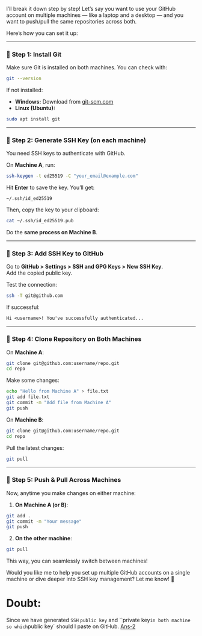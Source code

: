 I’ll break it down step by step! Let’s say you want to use your GitHub account on multiple machines — like a laptop and a desktop — and you want to push/pull the same repositories across both.

Here’s how you can set it up:

---

### 🚀 **Step 1: Install Git**

Make sure Git is installed on both machines. You can check with:

```bash
git --version
```

If not installed:

- **Windows:** Download from [git-scm.com](https://git-scm.com/)
- **Linux (Ubuntu):**

```bash
sudo apt install git
```

---

### 🔑 **Step 2: Generate SSH Key (on each machine)**

You need SSH keys to authenticate with GitHub.

On **Machine A**, run:

```bash
ssh-keygen -t ed25519 -C "your_email@example.com"
```

Hit **Enter** to save the key. You’ll get:

```
~/.ssh/id_ed25519
```

Then, copy the key to your clipboard:

```bash
cat ~/.ssh/id_ed25519.pub
```

Do the **same process on Machine B**.

---

### 🛜 **Step 3: Add SSH Key to GitHub**

Go to **GitHub > Settings > SSH and GPG Keys > New SSH Key**.  
Add the copied public key.

Test the connection:

```bash
ssh -T git@github.com
```

If successful:

```
Hi <username>! You've successfully authenticated...
```

---

### 🏁 **Step 4: Clone Repository on Both Machines**

On **Machine A**:

```bash
git clone git@github.com:username/repo.git
cd repo
```

Make some changes:

```bash
echo "Hello from Machine A" > file.txt
git add file.txt
git commit -m "Add file from Machine A"
git push
```

On **Machine B**:

```bash
git clone git@github.com:username/repo.git
cd repo
```

Pull the latest changes:

```bash
git pull
```

---

### 📂 **Step 5: Push & Pull Across Machines**

Now, anytime you make changes on either machine:

1. **On Machine A (or B)**:

```bash
git add .
git commit -m "Your message"
git push
```

2. **On the other machine**:

```bash
git pull
```

This way, you can seamlessly switch between machines!

Would you like me to help you set up multiple GitHub accounts on a single machine or dive deeper into SSH key management? Let me know! 🚀

# Doubt:

Since we have generated `SSH` `public key` and ``private key` in both machine so which `public key` should I paste on GitHub. [Ans-2](https://github.com/hameed003/git-and-gitHub-notes/blob/main/Use%20Single%20GitHub%20Account%20In%20Multiple%20Devices/solutions/Ans-2.md)
